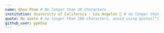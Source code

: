 ```yaml
---
name: Khoa Pham # No longer than 28 characters
institution: University of California - Los Angeles 🚩 # no longer than 58 characters
quote: No quote # no longer than 100 characters, avoid using quotes(") to guarantee the format remains the same
github_user: ppkhoa
---
```


